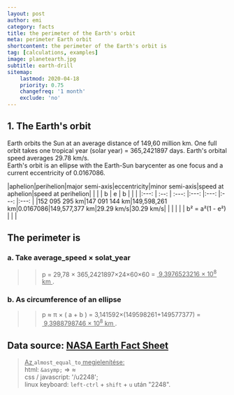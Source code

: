 ```yaml
---
layout: post
author: emi
category: facts
title: the perimeter of the Earth's orbit
meta: perimeter Earth orbit
shortcontent: the perimeter of the Earth's orbit is
tag: [calculations, examples]
image: planetearth.jpg
subtitle: earth-drill
sitemap:
    lastmod: 2020-04-18
    priority: 0.75
    changefreq: '1 month'
    exclude: 'no'
---
```


## 1. The Earth's orbit

Earth orbits the Sun at an average distance of 149,60 million km.
One full orbit takes one tropical year (solar year) = 365,2421897 days.
Earth's orbital speed averages 29.78 km/s.  
Earth's orbit is an ellipse with the Earth-Sun barycenter as one focus and a current eccentricity of 0.0167086.

|aphelion|perihelion|major semi-axis|eccentricity|minor semi-axis|speed at aphelion|speed at perihelion|
| | | b | e | b | | |
|:---: | :--: | :---: |:---: |:---: |:---: |:---: |
|152 095 295 km|147 091 144 km|149,598,261 km|0.0167086|149,577,377 km|29.29 km/s|30.29 km/s|
| | |   |   | b² = a²(1 - e²) | | |

## The perimeter is

### a. Take average_speed × solat_year

>>p = 29,78 × 365,2421897×24×60×60 = <u>&nbsp;9,3976523216 × 10<sup>8</sup> km&nbsp;</u>.

### b. As circumference of an ellipse

>>p ≈ π × ( a + b ) = 3,141592×(149598261+149577377) = <u>&nbsp;9,3988798746 × 10<sup>8</sup> km&nbsp;</u>.

## Data source: [NASA Earth Fact Sheet](https://nssdc.gsfc.nasa.gov/planetary/factsheet/earthfact.html)  

><u>Az </u> `almost_equal_to`<u> megjelenítése:</u>  
html: `&asymp;` => &asymp;  
css / javascript: '/u2248';  
linux keyboard: `left-ctrl` + `shift` + `u` után "2248".



